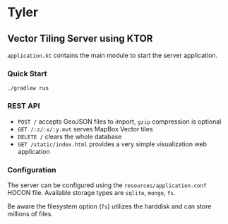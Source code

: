 # Tyler

## Vector Tiling Server using KTOR

`application.kt` contains the main module to start the server application.

### Quick Start
`./gradlew run`

### REST API

* `POST /` accepts GeoJSON files to import, `gzip` compression is optional
* `GET /:z/:x/:y.mvt` serves MapBox Vector tiles
* `DELETE /` clears the whole database
* `GET /static/index.html` provides a very simple visualization web application

### Configuration

The server can be configured using the `resources/application.conf` HOCON file.
Available storage types are `sqlite`, `mongo`, `fs`. 

Be aware the filesystem option (`fs`) utilizes the harddisk and can store millions of files.